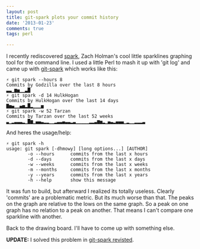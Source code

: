 ```yaml
---
layout: post
title: git-spark plots your commit history
date: '2013-01-23'
comments: true
tags: perl

---
```


I recently rediscovered [spark](https://github.com/holman/spark), Zach Holman's
cool little sparklines graphing tool for the command line.  I used a little
Perl to mash it up with 'git log' and came up with
[git-spark](https://gist.github.com/4598480) which works like this:

    ⚡ git spark --hours 8
    Commits by Godzilla over the last 8 hours
    ▃▃▁▆▅▁▁▃█
    ⚡ git spark -d 14 HulkHogan
    Commits by HulkHogan over the last 14 days
    ▇▅▄▁▁▄▅▂█▂▁▁▁▅
    ⚡ git spark -w 52 Tarzan
    Commits by Tarzan over the last 52 weeks
    ▃▁▂▃▃▃▂▁█▆▁▄▄▃▂▂▁▁▂▃▃▄▃▃▂▃▁▁▁▁▁▂▂▃▆▅▂▁▄▃▂▄▄▄▁▂▁▁▂▂▂▃

And heres the usage/help:

    ⚡ git spark -h
    usage: git spark [-dhmowy] [long options...] [AUTHOR]
            -o --hours      commits from the last x hours
            -d --days       commits from the last x days
            -w --weeks      commits from the last x weeks
            -m --months     commits from the last x months
            -y --years      commits from the last x years
            -h --help       show this message

It was fun to build, but afterward I realized its totally useless.  Clearly
'commits' are a problematic metric.  But its much worse than that.  The peaks
on the graph are relative to the lows on the same graph.  So a peak on one
graph has no relation to a peak on another.  That means I can't compare one
sparkline with another.

Back to the drawing board.  I'll have to come up with something else.  

**UPDATE:** I solved this problem in [git-spark revisted](http://blog.kablamo.org/git-spark-revisited/).
